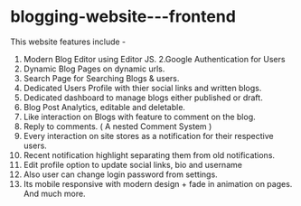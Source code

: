 # blogging-website---frontend
This website features include -

  1. Modern Blog Editor using Editor JS.
  2.Google Authentication for Users
  3. Dynamic Blog Pages on dynamic urls.
  4. Search Page for Searching Blogs & users.
  5. Dedicated Users Profile with thier social links and written blogs.
  6. Dedicated dashboard to manage blogs either published or draft.
  7. Blog Post Analytics, editable and deletable.
  8. Like interaction on Blogs with feature to comment on the blog.
  9. Reply to comments. ( A nested Comment System )
  10. Every interaction on site stores as a notification for their respective users.
  11. Recent notification highlight separating them from old notifications.
  12. Edit profile option to update social links, bio and username
  13. Also user can change login password from settings.
  14. Its mobile responsive with modern design + fade in animation on pages. And much more.
